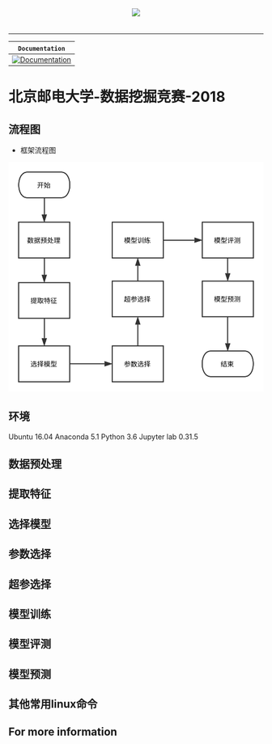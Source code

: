 <div align="center">
  <img src="https://www.tensorflow.org/images/tf_logo_transp.png"><br><br>
</div>

-----------------


| **`Documentation`** |
|-----------------|
| [![Documentation](https://img.shields.io/badge/api-reference-blue.svg)](https://www.tensorflow.org/api_docs/) |


# 北京邮电大学-数据挖掘竞赛-2018
## 流程图

- 框架流程图

![流程图](picture/流程图.svg)

## 环境
Ubuntu 16.04
Anaconda 5.1
Python 3.6
Jupyter lab 0.31.5

## 数据预处理


## 提取特征
## 选择模型
## 参数选择
## 超参选择
## 模型训练
## 模型评测
## 模型预测
## 其他常用linux命令
## For more information